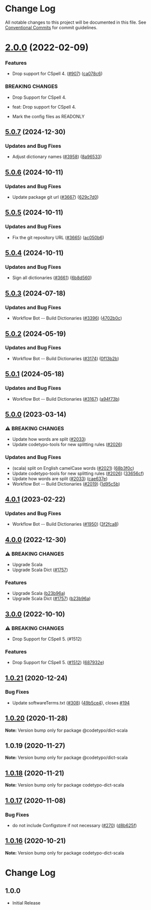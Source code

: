# Change Log

All notable changes to this project will be documented in this file.
See [Conventional Commits](https://conventionalcommits.org) for commit guidelines.

# [2.0.0](https://github.com/khulnasoft/codetypo-dicts/compare/@codetypo/dict-scala@1.0.21...@codetypo/dict-scala@2.0.0) (2022-02-09)


### Features

* Drop support for CSpell 4. ([#907](https://github.com/khulnasoft/codetypo-dicts/issues/907)) ([ca078c6](https://github.com/khulnasoft/codetypo-dicts/commit/ca078c6a2e188cc3cf6276db1ba7e007f0f06f27))


### BREAKING CHANGES

* Drop Support for CSpell 4.

* feat: Drop support for CSpell 4.
* Mark the config files as READONLY





## [5.0.7](https://github.com/khulnasoft/codetypo-dicts/compare/@codetypo/dict-scala@5.0.6...@codetypo/dict-scala@5.0.7) (2024-12-30)


### Updates and Bug Fixes

* Adjust dictionary names ([#3958](https://github.com/khulnasoft/codetypo-dicts/issues/3958)) ([8a96533](https://github.com/khulnasoft/codetypo-dicts/commit/8a96533bec21280103740868b81559437c413501))

## [5.0.6](https://github.com/khulnasoft/codetypo-dicts/compare/@codetypo/dict-scala@5.0.5...@codetypo/dict-scala@5.0.6) (2024-10-11)


### Updates and Bug Fixes

* Update package git url ([#3667](https://github.com/khulnasoft/codetypo-dicts/issues/3667)) ([629c7d0](https://github.com/khulnasoft/codetypo-dicts/commit/629c7d0a5e1bacad1d3874b1f8372edc3494ef97))

## [5.0.5](https://github.com/khulnasoft/codetypo-dicts/compare/@codetypo/dict-scala@5.0.4...@codetypo/dict-scala@5.0.5) (2024-10-11)


### Updates and Bug Fixes

* Fix the git repository URL ([#3665](https://github.com/khulnasoft/codetypo-dicts/issues/3665)) ([ac050b6](https://github.com/khulnasoft/codetypo-dicts/commit/ac050b697d57820109995e92fac5ccc32ced1723))

## [5.0.4](https://github.com/khulnasoft/codetypo-dicts/compare/@codetypo/dict-scala@5.0.3...@codetypo/dict-scala@5.0.4) (2024-10-11)


### Updates and Bug Fixes

* Sign all dictionaries ([#3661](https://github.com/khulnasoft/codetypo-dicts/issues/3661)) ([6b8d560](https://github.com/khulnasoft/codetypo-dicts/commit/6b8d560cf51a593458ce42bca415859f872cfc97))

## [5.0.3](https://github.com/khulnasoft/codetypo-dicts/compare/@codetypo/dict-scala@5.0.2...@codetypo/dict-scala@5.0.3) (2024-07-18)


### Updates and Bug Fixes

* Workflow Bot -- Build Dictionaries ([#3396](https://github.com/khulnasoft/codetypo-dicts/issues/3396)) ([4702b0c](https://github.com/khulnasoft/codetypo-dicts/commit/4702b0cbe15a26f994232d8020f28dde2c707fd8))

## [5.0.2](https://github.com/khulnasoft/codetypo-dicts/compare/@codetypo/dict-scala@5.0.1...@codetypo/dict-scala@5.0.2) (2024-05-19)


### Updates and Bug Fixes

* Workflow Bot -- Build Dictionaries ([#3174](https://github.com/khulnasoft/codetypo-dicts/issues/3174)) ([0f13b2b](https://github.com/khulnasoft/codetypo-dicts/commit/0f13b2b983fc00f83789795a34f432b9d439152e))

## [5.0.1](https://github.com/khulnasoft/codetypo-dicts/compare/@codetypo/dict-scala@5.0.0...@codetypo/dict-scala@5.0.1) (2024-05-18)


### Updates and Bug Fixes

* Workflow Bot -- Build Dictionaries ([#3167](https://github.com/khulnasoft/codetypo-dicts/issues/3167)) ([a94f73b](https://github.com/khulnasoft/codetypo-dicts/commit/a94f73b4ff267e143d97208cf1c93b2b772bea51))

## [5.0.0](https://github.com/khulnasoft/codetypo-dicts/compare/@codetypo/dict-scala@4.0.1...@codetypo/dict-scala@5.0.0) (2023-03-14)


### ⚠ BREAKING CHANGES

* Update how words are split ([#2033](https://github.com/khulnasoft/codetypo-dicts/issues/2033))
* Update codetypo-tools for new splitting rules ([#2026](https://github.com/khulnasoft/codetypo-dicts/issues/2026))

### Updates and Bug Fixes

* (scala) split on English camelCase words ([#2021](https://github.com/khulnasoft/codetypo-dicts/issues/2021)) ([68b3f0c](https://github.com/khulnasoft/codetypo-dicts/commit/68b3f0ce42583f68efa0b0edbeddec4b92c55183))
* Update codetypo-tools for new splitting rules ([#2026](https://github.com/khulnasoft/codetypo-dicts/issues/2026)) ([33656cf](https://github.com/khulnasoft/codetypo-dicts/commit/33656cfeb8afb191eb7b7c685c263ff59736a644))
* Update how words are split ([#2033](https://github.com/khulnasoft/codetypo-dicts/issues/2033)) ([cae637e](https://github.com/khulnasoft/codetypo-dicts/commit/cae637e413c3a789bb4169867af321db68768891))
* Workflow Bot -- Build Dictionaries ([#2019](https://github.com/khulnasoft/codetypo-dicts/issues/2019)) ([1d95c5b](https://github.com/khulnasoft/codetypo-dicts/commit/1d95c5b3b3a535986b60c80e8fecf85bee2ba66a))

## [4.0.1](https://github.com/khulnasoft/codetypo-dicts/compare/@codetypo/dict-scala@4.0.0...@codetypo/dict-scala@4.0.1) (2023-02-22)


### Updates and Bug Fixes

* Workflow Bot -- Build Dictionaries ([#1950](https://github.com/khulnasoft/codetypo-dicts/issues/1950)) ([3f2fca8](https://github.com/khulnasoft/codetypo-dicts/commit/3f2fca8b64c800723cc572f5ef83e92d5ec64673))

## [4.0.0](https://github.com/khulnasoft/codetypo-dicts/compare/@codetypo/dict-scala@3.0.0...@codetypo/dict-scala@4.0.0) (2022-12-30)


### ⚠ BREAKING CHANGES

* Upgrade Scala
* Upgrade Scala Dict ([#1757](https://github.com/khulnasoft/codetypo-dicts/issues/1757))

### Features

* Upgrade Scala ([b23b96a](https://github.com/khulnasoft/codetypo-dicts/commit/b23b96a8a3f8b27be26bda203de835269d8e970e))
* Upgrade Scala Dict ([#1757](https://github.com/khulnasoft/codetypo-dicts/issues/1757)) ([b23b96a](https://github.com/khulnasoft/codetypo-dicts/commit/b23b96a8a3f8b27be26bda203de835269d8e970e))

## [3.0.0](https://github.com/khulnasoft/codetypo-dicts/compare/@codetypo/dict-scala@2.0.0...@codetypo/dict-scala@3.0.0) (2022-10-10)


### ⚠ BREAKING CHANGES

* Drop Support for CSpell 5. (#1512)

### Features

* Drop Support for CSpell 5. ([#1512](https://github.com/khulnasoft/codetypo-dicts/issues/1512)) ([687932e](https://github.com/khulnasoft/codetypo-dicts/commit/687932e187e4bce87d7904e3a2e53dd6de6ac372))

## [1.0.21](https://github.com/khulnasoft/codetypo-dicts/compare/@codetypo/dict-scala@1.0.20...@codetypo/dict-scala@1.0.21) (2020-12-24)


### Bug Fixes

* Update softwareTerms.txt ([#308](https://github.com/khulnasoft/codetypo-dicts/issues/308)) ([49b5ce4](https://github.com/khulnasoft/codetypo-dicts/commit/49b5ce4a2436f3c99969d6425128d55f84c8a7fc)), closes [#194](https://github.com/khulnasoft/codetypo-dicts/issues/194)





## [1.0.20](https://github.com/khulnasoft/codetypo-dicts/compare/@codetypo/dict-scala@1.0.19...@codetypo/dict-scala@1.0.20) (2020-11-28)

**Note:** Version bump only for package @codetypo/dict-scala





## 1.0.19 (2020-11-27)

**Note:** Version bump only for package @codetypo/dict-scala





## [1.0.18](https://github.com/khulnasoft/codetypo-dicts/compare/codetypo-dict-scala@1.0.17...codetypo-dict-scala@1.0.18) (2020-11-21)

**Note:** Version bump only for package codetypo-dict-scala

## [1.0.17](https://github.com/khulnasoft/codetypo-dicts/compare/codetypo-dict-scala@1.0.16...codetypo-dict-scala@1.0.17) (2020-11-08)

### Bug Fixes

- do not include Configstore if not necessary ([#270](https://github.com/khulnasoft/codetypo-dicts/issues/270)) ([d8b625f](https://github.com/khulnasoft/codetypo-dicts/commit/d8b625f2f42d5cc6c4a9390216ac1e5037886e44))

## [1.0.16](https://github.com/khulnasoft/codetypo-dicts/compare/codetypo-dict-scala@1.0.15...codetypo-dict-scala@1.0.16) (2020-10-21)

**Note:** Version bump only for package codetypo-dict-scala

# Change Log

## 1.0.0

- Initial Release
